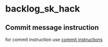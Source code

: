 # backlog_sk_hack

## Commit message instruction

for commit instruction use [commit instructions](./helpers/commit_instructions.md)